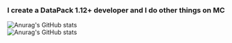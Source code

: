 ### I create a DataPack 1.12+ developer and I do other things on MC

![Anurag's GitHub stats](https://github-readme-stats.vercel.app/api?username=Arisu001&count_private=true&show_icons=true&theme=tokyonight)<br />
![Anurag's GitHub stats](https://github-readme-stats.vercel.app/api/top-langs?hide=css,c,html&username=Arisu001&count_private=true&show_icons=true&theme=tokyonight)
